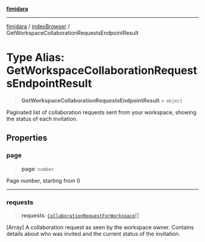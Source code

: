 [**fimidara**](../../README.md)

***

[fimidara](../../modules.md) / [indexBrowser](../README.md) / GetWorkspaceCollaborationRequestsEndpointResult

# Type Alias: GetWorkspaceCollaborationRequestsEndpointResult

> **GetWorkspaceCollaborationRequestsEndpointResult** = `object`

Paginated list of collaboration requests sent from your workspace, showing the status of each invitation.

## Properties

### page

> **page**: `number`

Page number, starting from 0

***

### requests

> **requests**: [`CollaborationRequestForWorkspace`](CollaborationRequestForWorkspace.md)[]

[Array] A collaboration request as seen by the workspace owner. Contains details about who was invited and the current status of the invitation.
